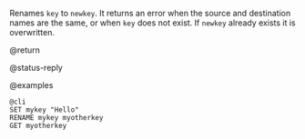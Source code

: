 Renames `key` to `newkey`. It returns an error when the source and destination
names are the same, or when `key` does not exist. If `newkey` already exists it
is overwritten.

@return

@status-reply

@examples

    @cli
    SET mykey "Hello"
    RENAME mykey myotherkey
    GET myotherkey
